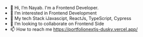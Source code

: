 - 👋 Hi, I’m Nayab. I'm a Frontend Developer.
- 👀 I’m interested in Frontend Development
- 🌱 My tech Stack iJavascipt, ReactJs, TypeScript, Cypress
- 💞️ I’m looking to collaborate on Frontend Side
- 📫 How to reach me https://portfolionextjs-dusky.vercel.app/


